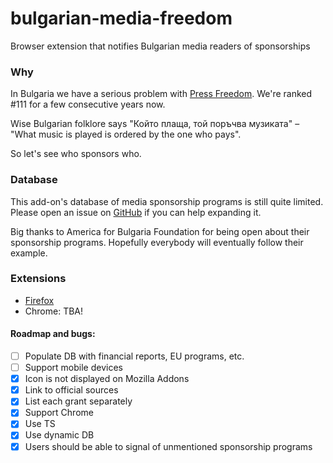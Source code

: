 # bulgarian-media-freedom

Browser extension that notifies Bulgarian media readers of sponsorships

### Why

In Bulgaria we have a serious problem with [Press
Freedom](https://en.wikipedia.org/wiki/Press_Freedom_Index). We're
ranked #111 for a few consecutive years now.

Wise Bulgarian folklore says "Който плаща, той поръчва музиката" –
"What music is played is ordered by the one who pays".

So let's see who sponsors who.

### Database

This add-on's database of media sponsorship programs is still quite
limited.  Please open an issue on
[GitHub](https://github.com/ydm/bulgarian-media-freedom/issues) if you
can help expanding it.

Big thanks to America for Bulgaria Foundation for being open about
their sponsorship programs.  Hopefully everybody will eventually
follow their example.

### Extensions

- [Firefox](https://addons.mozilla.org/addon/bulgarian-media-freedom/)
- Chrome: TBA!

#### Roadmap and bugs:

- [ ] Populate DB with financial reports, EU programs, etc.
- [ ] Support mobile devices
- [x] Icon is not displayed on Mozilla Addons
- [x] Link to official sources
- [x] List each grant separately
- [x] Support Chrome
- [x] Use TS
- [x] Use dynamic DB
- [x] Users should be able to signal of unmentioned sponsorship programs
